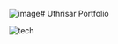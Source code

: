 ![image](https://github.com/Uthrisar/UKB/assets/121308655/121a8149-be93-469b-89df-10d2eb13dfc0)# Uthrisar
Portfolio
<!DOCTYPE html>
<html lang="en">
<head>
    <meta charset="UTF-8">
    <meta name="viewport" content="width=device-width, initial-scale=1.0">
</head>
<body>
    <img src="" alt="tech">
</body>
</html>

